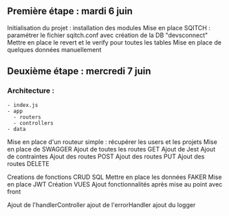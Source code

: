 ## Première étape : mardi 6 juin

Initialisation du projet : installation des modules
Mise en place SQITCH : paramétrer le fichier sqitch.conf
    avec création de la DB "devsconnect"
Mettre en place le revert et le verify pour toutes les tables
Mise en place de quelques données manuellement

## Deuxième étape : mercredi 7 juin
### Architecture : 
    - index.js
    - app
      - routers
      - controllers
    - data

Mise en place d'un routeur simple : récupérer les users et les projets
Mise en place de SWAGGER
Ajout de toutes les routes GET
Ajout de Jest
Ajout de contraintes
Ajout des routes POST
Ajout des routes PUT
Ajout des routes DELETE

Creations de fonctions CRUD SQL
Mettre en place les données FAKER
Mise en place JWT
Création VUES
Ajout fonctionnalités après mise au point avec front

Ajout de l'handlerController
ajout de l'errorHandler
ajout du logger
